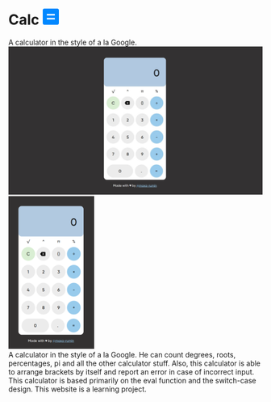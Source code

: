# Calc ![calc](fav/favicon-32x32.png)
A calculator in the style of a la Google.<br>
<img src="fav/Снимок экрана от 2022-11-07 07-44-06.jpg" alt="drawing" style="width:513px;"/>     <img src="fav/Снимок экрана от 2022-11-07 07-44-42.png" alt="drawing" style="width:170px;"/><br>
A calculator in the style of a la Google. He can count degrees, roots, percentages, pi and all the other calculator stuff. Also, this calculator is able to arrange brackets by itself and report an error in case of incorrect input. This calculator is based primarily on the eval function and the switch-case design. This website is a learning project.

